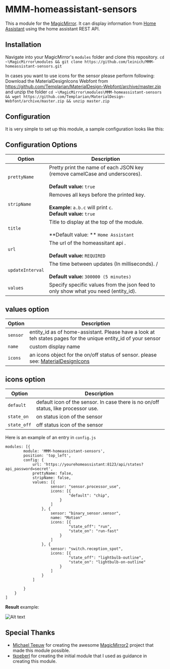 # MMM-homeassistant-sensors
This a module for the [MagicMirror](https://github.com/MichMich/MagicMirror/tree/develop). 
It can display information from [Home Assistant](https://home-assistant.io/) using the home assistant REST API.

## Installation
Navigate into your MagicMirror's `modules` folder and clone this repository. 
`cd ~\MagicMirror\modules && git clone https://github.com/leinich/MMM-homeassistant-sensors.git`

In cases you want to use icons for the sensor please perform following:
Download the MaterialDesignIcons Webfont from https://github.com/Templarian/MaterialDesign-Webfont/archive/master.zip and unzip the folder
`cd ~\MagicMirror\modules\MMM-homeassistant-sensors && wget https://github.com/Templarian/MaterialDesign-Webfont/archive/master.zip && unzip master.zip`

## Configuration
It is very simple to set up this module, a sample configuration looks like this:

## Configuration Options

| Option               | Description |
| -------------------- | ----------- |
| `prettyName`         | Pretty print the name of each JSON key (remove camelCase and underscores). <br><br> **Default value:** `true` |
| `stripName`          | Removes all keys before the printed key. <br><br>**Example:** `a.b.c` will print `c`.<br> **Default value:** `true` |
| `title`              | Title to display at the top of the module. <br><br> **Default value: ** `Home Assistant` |
| `url`                | The url of the homeassitant api . <br><br> **Default value:** `REQUIRED` |
| `updateInterval`     | The time between updates (In milliseconds). / <br><br> **Default value:** `300000 (5 minutes)` |
| `values`             | Specify specific values from the json feed to only show what you need (entity_id). |

## values option
| Option               | Description |
| -------------------- | ----------- |
| `sensor`             | entity_id as of home-assistant. Please have a look at teh states pages for the unique entity_id of your sensor |
| `name`               | custom display name |
| `icons`              | an icons object for the on/off status of sensor. please see: [MaterialDesignIcons](https://materialdesignicons.com/) |

## icons option
| Option               | Description |
| -------------------- | ----------- |
| `default`            | default icon of the sensor. In case there is no on/off status, like processor use. |
| `state_on`           | on status icon of the sensor |
| `state_off`          | off status icon of the sensor |

Here is an example of an entry in `config.js`
```
modules: [{
		module: 'MMM-homeassistant-sensors',
		position: 'top_left',
		config: {
			url: 'https://yourehomeassistant:8123/api/states?api_password=secret',
			prettyName: false,
			stripName: false,
			values: [{
					sensor: "sensor.processor_use",
					icons: [{
							"default": "chip",
						}
					]
				}, {
					sensor: "binary_sensor.sensor",
					name: "Motion"
					icons: [{
							"state_off": "run",
							"state_on": "run-fast"
						}
					]
				}, {
					sensor: "switch.reception_spot",
					icons: [{
							"state_off": "lightbulb-outline",
							"state_on": "lightbulb-on-outline"
						}
					]
				}
			]

		}
	}
]
```
**Result** example:

![Alt text](https://image.ibb.co/b8edjx/dynamic_icons.png "dynamic icons example")

## Special Thanks
- [Michael Teeuw](https://github.com/MichMich) for creating the awesome [MagicMirror2](https://github.com/MichMich/MagicMirror/tree/develop) project that made this module possible.
- [tkoeberl](https://github.com/tkoeberl) for creating the initial module that I used as guidance in creating this module.
